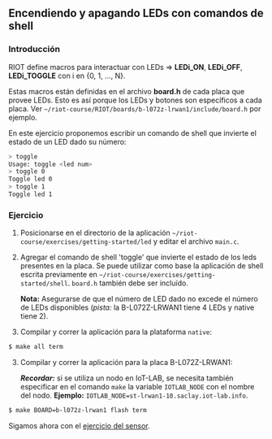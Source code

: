 ## Encendiendo y apagando LEDs con comandos de shell

### Introducción

RIOT define macros para interactuar con LEDs &#x21d2; **LEDi_ON**, **LEDi_OFF**,
**LEDi_TOGGLE** con i en {0, 1, ..., N}.

Estas macros están definidas en el archivo **board.h** de cada placa que provee
LEDs. Esto es así porque los LEDs y botones son específicos a cada placa. Ver
`~/riot-course/RIOT/boards/b-l072z-lrwan1/include/board.h` por ejemplo.

En este ejercicio proponemos escribir un comando de shell que invierte el estado
de un LED dado su número:
```sh
> toggle
Usage: toggle <led num>
> toggle 0
Toggle led 0
> toggle 1
Toggle led 1
```

### Ejercicio

1. Posicionarse en el directorio de la aplicación
   `~/riot-course/exercises/getting-started/led` y editar el archivo `main.c`.

2. Agregar el comando de shell 'toggle' que invierte el estado de los leds
   presentes en la placa. Se puede utilizar como base la aplicación de shell
   escrita previamente en `~/riot-course/exercises/getting-started/shell`.
   `board.h` también debe ser incluído.

   __Nota:__ Asegurarse de que el número de LED dado no excede el número de LEDs
   disponibles (*pista:* la B-L072Z-LRWAN1 tiene 4 LEDs y native tiene 2).

3. Compilar y correr la aplicación para la plataforma `native`:
```sh
$ make all term
```

3. Compilar y correr la aplicación para la placa B-L072Z-LRWAN1:

   _**Recordar:**_ si se utiliza un nodo en IoT-LAB, se necesita también
   especificar en el comando `make` la variable `IOTLAB_NODE` con el nombre del
   nodo.
   __Ejemplo:__ `IOTLAB_NODE=st-lrwan1-10.saclay.iot-lab.info`.

```sh
$ make BOARD=b-l072z-lrwan1 flash term
```

Sigamos ahora con el
[ejercicio del sensor](https://github.com/riot-os/riot-course/tree/master/exercises/getting-started/sensor).
